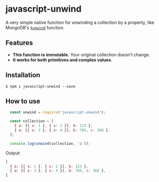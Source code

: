 # javascript-unwind
A very simple native function for unwinding a collection by a property, like MongoDB's [`$unwind`](https://docs.mongodb.com/manual/reference/operator/aggregation/unwind/) function.

## Features 
* **This function is immutable.** Your original collection doesn't change.
* **It works for both primitives and complex values**.

## Installation

```
$ npm i javascript-unwind --save
```

## How to use

```javascript
  const unwind = require('javascript-unwind');

  const collection = [
    { a: [{ x: 1 }, { x: 2 }], b: 123 },
    { a: [{ x: 3 }, { x: 4 }], b: 785, c: 368 },
  ];

  console.log(unwind(collection, 'a'));
``` 

Output:

```javascript
[
  { a: [{ x: 1 }, { x: 2 }], b: 123 },
  { a: [{ x: 3 }, { x: 4 }], b: 785, c: 368 },
]
```

